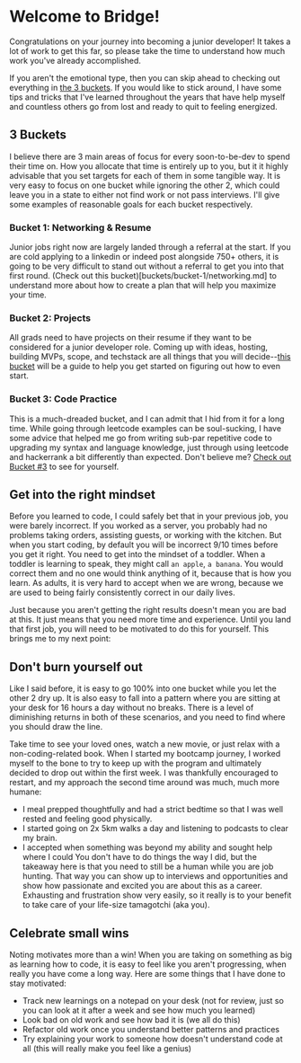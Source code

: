 # Welcome to Bridge!

Congratulations on your journey into becoming a junior developer! It takes a lot of work to get this far, so please take the time to understand how much work you've already accomplished. 

If you aren't the emotional type, then you can skip ahead to checking out everything in [the 3 buckets](./buckets). If you would like to stick around, I have some tips and tricks that I've learned throughout the years that have help myself and countless others go from lost and ready to quit to feeling energized. 

## 3 Buckets
I believe there are 3 main areas of focus for every soon-to-be-dev to spend their time on. How you allocate that time is entirely up to you, but it it highly advisable that you set targets for each of them in some tangible way. It is very easy to focus on one bucket while ignoring the other 2, which could leave you in a state to either not find work or not pass interviews. I'll give some examples of reasonable goals for each bucket respectively. 

### Bucket 1: Networking & Resume
Junior jobs right now are largely landed through a referral at the start. If you are cold applying to a linkedin or indeed post alongside 750+ others, it is going to be very difficult to stand out without a referral to get you into that first round. (Check out this bucket)[buckets/bucket-1/networking.md] to understand more about how to create a plan that will help you maximize your time. 

### Bucket 2: Projects
All grads need to have projects on their resume if they want to be considered for a junior developer role. Coming up with ideas, hosting, building MVPs, scope, and techstack are all things that you will decide--[this bucket](buckets/bucket-2/projects.md) will be a guide to help you get started on figuring out how to even start. 

### Bucket 3: Code Practice
This is a much-dreaded bucket, and I can admit that I hid from it for a long time. While going through leetcode examples can be soul-sucking, I have some advice that helped me go from writing sub-par repetitive code to upgrading my syntax and language knowledge, just through using leetcode and hackerrank a bit differently than expected. Don't believe me? [Check out Bucket #3](buckets/bucket-3/code-practice.md) to see for yourself.

## Get into the right mindset
Before you learned to code, I could safely bet that in your previous job, you were barely incorrect. If you worked as a server, you probably had no problems taking orders, assisting guests, or working with the kitchen. But when you start coding, by default you will be incorrect 9/10 times before you get it right. You need to get into the mindset of a toddler. When a toddler is learning to speak, they might call `an apple`, `a banana`. You would correct them and no one would think anything of it, because that is how you learn. As adults, it is very hard to accept when we are wrong, because we are used to being fairly consistently correct in our daily lives. 

Just because you aren't getting the right results doesn't mean you are bad at this. It just means that you need more time and experience. Until you land that first job, you will need to be motivated to do this for yourself. This brings me to my next point: 

## Don't burn yourself out
Like I said before, it is easy to go 100% into one bucket while you let the other 2 dry up. It is also easy to fall into a pattern where you are sitting at your desk for 16 hours a day without no breaks. There is a level of diminishing returns in both of these scenarios, and you need to find where you should draw the line. 

Take time to see your loved ones, watch a new movie, or just relax with a non-coding-related book. When I started my bootcamp journey, I worked myself to the bone to try to keep up with the program and ultimately decided to drop out within the first week. I was thankfully encouraged to restart, and my approach the second time around was much, much more humane: 
- I meal prepped thoughtfully and had a strict bedtime so that I was well rested and feeling good physically. 
- I started going on 2x 5km walks a day and listening to podcasts to clear my brain. 
- I accepted when something was beyond my ability and sought help where I could
You don't have to do things the way I did, but the takeaway here is that you need to still be a human while you are job hunting. That way you can show up to interviews and opportunities and show how passionate and excited you are about this as a career. Exhausting and frustration show very easily, so it really is to your benefit to take care of your life-size tamagotchi (aka you).

## Celebrate small wins
Noting motivates more than a win! When you are taking on something as big as learning how to code, it is easy to feel like you aren't progressing, when really you have come a long way. Here are some things that I have done to stay motivated: 
- Track new learnings on a notepad on your desk (not for review, just so you can look at it after a week and see how much you learned)
- Look bad on old work and see how bad it is (we all do this)
- Refactor old work once you understand better patterns and practices
- Try explaining your work to someone how doesn't understand code at all (this will really make you feel like a genius)